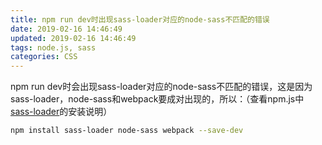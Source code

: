 ```yaml
---
title: npm run dev时出现sass-loader对应的node-sass不匹配的错误
date: 2019-02-16 14:46:49
updated: 2019-02-16 14:46:49
tags: node.js, sass
categories: CSS
---
```


npm run dev时会出现sass-loader对应的node-sass不匹配的错误，这是因为
sass-loader，node-sass和webpack要成对出现的，所以：（查看npm.js中[sass-loader](https://www.npmjs.com/package/sass-loader)的安装说明）
``` bash
npm install sass-loader node-sass webpack --save-dev
```
